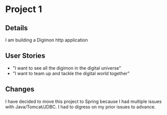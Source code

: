 # Project 1

## Details

I am building a Digimon http application

## User Stories

- "I want to see all the digimon in the digital universe"
- "I want to team up and tackle the digital world together"

## Changes

I have decided to move this project to Spring because I had multiple issues with Java/Tomcat/JDBC.
I had to digress on my prior issues to advance.